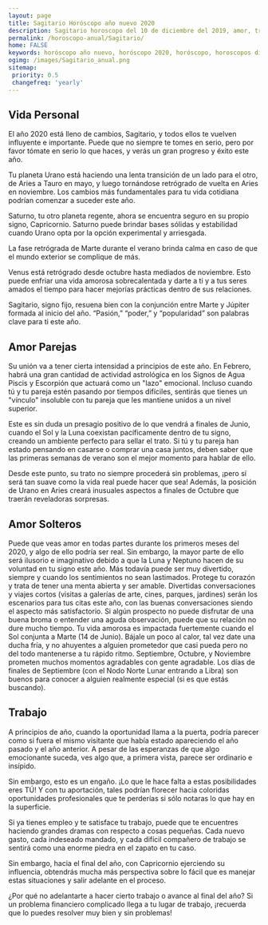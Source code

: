 ```yaml
---
layout: page
title: Sagitario Horóscopo año nuevo 2020 
description: Sagitario horoscopo del 10 de diciembre del 2019, amor, trabajo, vida personal. Todas las predicciones para Sagitario gratis. Disfruta este año nuevo.
permalink: /horoscopo-anual/Sagitario/
home: FALSE
keywords: horóscopo año nuevo, horóscopo 2020, horóscopo, horoscopos diarios gratis del dia de hoy, horóscopo diario gratis,horóscopo ano nuevo 2020, horóscopo esperanza gracia, horoscopo Sagitario 2020, horoscop, horóscopos gratis, horoscopo Sagitario, horoscopo Sagitario 2020 gratis, Tarot, Astrologia, Zodíaco, Sagitario, horoscopo gratis,tarot en femenino,videncia gratuita,horoscopos gratuitos,horóscopos, astrologia,videncia gratis
ogimg: /images/Sagitario_anual.png
sitemap:
 priority: 0.5
 changefreq: 'yearly'
---
```




## Vida Personal

El año 2020 está lleno de cambios, Sagitario, y todos ellos te vuelven influyente e importante. Puede que no siempre te tomes en serio, pero por favor tómate en serio lo que haces, y verás un gran progreso y éxito este año.


Tu planeta Urano está haciendo una lenta transición de un lado para el otro, de Aries a Tauro en mayo, y luego tornándose retrógrado de vuelta en Aries en noviembre. Los cambios más fundamentales para tu vida cotidiana podrían comenzar a suceder este año.


Saturno, tu otro planeta regente, ahora se encuentra seguro en su propio signo, Capricornio. Saturno puede brindar bases sólidas y estabilidad cuando Urano opta por la opción experimental y arriesgada.


La fase retrógrada de Marte durante el verano brinda calma en caso de que el mundo exterior se complique de más.


Venus está retrógrado desde octubre hasta mediados de noviembre. Esto puede enfriar una vida amorosa sobrecalentada y darte a ti y a tus seres amados el tiempo para hacer mejorías prácticas dentro de sus relaciones.


Sagitario, signo fijo, resuena bien con la conjunción entre Marte y Júpiter formada al inicio del año. “Pasión,” “poder,” y “popularidad” son palabras clave para ti este año.

## Amor Parejas

Su unión va a tener cierta intensidad a principios de este año. En Febrero, habrá una gran cantidad de actividad astrológica en los Signos de Agua Piscis y Escorpión que actuará como un "lazo" emocional. Incluso cuando tú y tu pareja estén pasando por tiempos difíciles, sentirás que tienes un "vínculo" insoluble con tu pareja que les mantiene unidos a un nivel superior.


Este es sin duda un presagio positivo de lo que vendrá a finales de Junio, cuando el Sol y la Luna coexistan pacíficamente dentro de tu signo, creando un ambiente perfecto para sellar el trato. Si tú y tu pareja han estado pensando en casarse o comprar una casa juntos, deben saber que las primeras semanas de verano son el mejor momento para hablar de ello.


Desde este punto, su trato no siempre procederá sin problemas, ¡pero sí será tan suave como la vida real puede hacer que sea! Además, la posición de Urano en Aries creará inusuales aspectos a finales de Octubre que traerán reveladoras sorpresas.


## Amor Solteros

Puede que veas amor en todas partes durante los primeros meses del 2020, y algo de ello podría ser real. Sin embargo, la mayor parte de ello será ilusorio e imaginativo debido a que la Luna y Neptuno hacen de su voluntad en tu signo este año. Más todavía puede ser muy divertido, siempre y cuando los sentimientos no sean lastimados. Protege tu corazón y trata de tener una menta abierta y ser amable. 
Divertidas conversaciones y viajes cortos (visitas a galerías de arte, cines, parques, jardines) serán los escenarios para tus citas este año, con las buenas conversaciones siendo  el aspecto más satisfactorio. Si algún prospecto no puede disfrutar de una buena broma o entender una aguda observación, puede que su relación no dure mucho tiempo. 
Tu vida amorosa es impactada fuertemente cuando el Sol conjunta a Marte (14 de Junio). Bájale un poco al calor, tal vez date una ducha fría, y no ahuyentes a alguien prometedor que casi pueda pero no del todo mantenerse a tu rápido ritmo. 
Septiembre, Octubre, y Noviembre prometen muchos momentos agradables con gente agradable. Los días de finales de Septiembre (con el Nodo Norte Lunar entrando a Libra) son buenos para conocer a alguien realmente especial (si es que estás buscando). 

## Trabajo

A principios de año, cuando la oportunidad llama a la puerta, podría parecer como si fuera el mismo visitante que había estado apareciendo el año pasado y el año anterior. A pesar de las esperanzas de que algo emocionante suceda, ves algo que, a primera vista, parece ser ordinario e insípido.


Sin embargo, esto es un engaño. ¡Lo que le hace falta a estas posibilidades eres TÚ! Y con tu aportación, tales podrían florecer hacia coloridas oportunidades profesionales que te perderías si sólo notaras lo que hay en la superficie.


Si ya tienes empleo y te satisface tu trabajo, puede que te encuentres haciendo grandes dramas con respecto a cosas pequeñas. Cada nuevo gasto, cada indeseado mandado, y cada difícil compañero de trabajo se sentirá como una enorme piedra en el zapato en tu caso.


Sin embargo, hacia el final del año, con Capricornio ejerciendo su influencia, obtendrás mucha más perspectiva sobre lo fácil que es manejar estas situaciones y salir adelante en el proceso.


¿Por qué no adelantarte a hacer cierto trabajo o avance al final del año? Si un problema financiero complicado llega a tu lugar de trabajo, ¡recuerda que lo puedes resolver muy bien y sin problemas!
